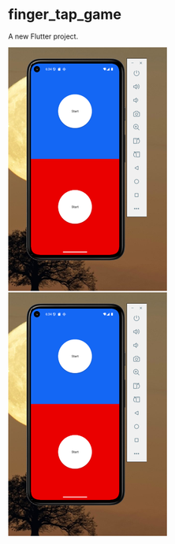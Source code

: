 # finger_tap_game

A new Flutter project.



  ![image alt](https://github.com/Balahariharan333/Finger_Tap_GameApp/blob/master/FingerTapGame%20Screenshots/Screenshot%202025-06-12%20063420.png?raw=true)  ![image alt](https://github.com/Balahariharan333/Finger_Tap_GameApp/blob/master/FingerTapGame%20Screenshots/Screenshot%202025-06-12%20063420.png?raw=true)

